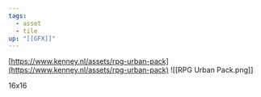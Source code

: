 ```yaml
---
tags:
  - asset
  - tile
up: "[[GFX]]"
---
```

[https://www.kenney.nl/assets/rpg-urban-pack](https://www.kenney.nl/assets/rpg-urban-pack)
![[RPG Urban Pack.png]]

16x16